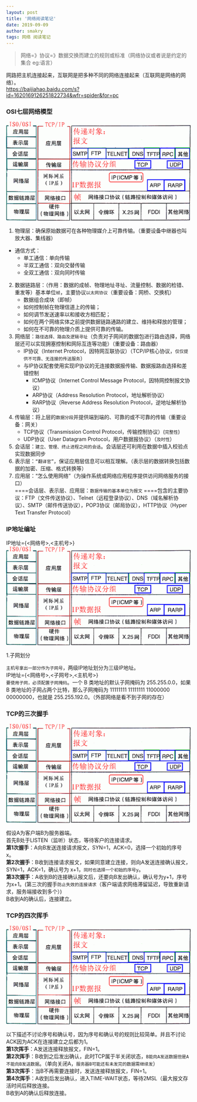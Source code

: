 ```yaml
---
layout: post
title: '网络阅读笔记'
date: 2019-09-09
author: smakry
tags: 网络 阅读笔记
---
```


> 网络=》协议=》数据交换而建立的规则或标准（网络协议或者说是约定的集合 eg:语言）

网路把主机连接起来，互联网是把多种不同的网络连接起来（互联网是网络的网络）。  
<https://baijiahao.baidu.com/s?id=1620169126251822734&wfr=spider&for=pc>

### OSI七层网络模型

![b+数据结构](https://github.com/smakry/smakry.github.io/raw/master/imags/osi%E4%B8%83%E5%B1%82%E7%BD%91%E7%BB%9C%E6%A8%A1%E5%9E%8B.png)

1. 物理层：确保原始数据可在各种物理媒介上可靠传输。（重要设备中继器也叫放大器、集线器） 
- 通信方式：
    - 单工通信：单向传输
    - 半双工通信：双向交替传输
    - 全双工通信：双向同时传输   
2. 数据链路层：（作用：数据的成帧、物理地址寻址、流量控制、数据的检错、重发等）基本单位`帧`，主要协议`以太网协议`（重要设备：网桥、交换机）
    - 数据组合成块（即帧）
    - 如何控制帧在物理信道上的传输；
    - 如何调节发送速率以和接收方相匹配；
    - 如何在两个网络实体之前提供数据链路通路的建立、维持和释放的管理；
    - 如何在不可靠的物理介质上提供可靠的传输。
3. 网络层：`路径选择、路由及逻辑寻址`（负责对子网间的数据包进行路由选择，网络层还可以实现拥塞控制和网际互连等功能）（重要设备：路由器）
    - IP协议（Internet Protocol，因特网互联协议）（TCP/IP核心协议，`仅仅提供不可靠、无连接的传送服务`）
    - 与IP协议配套使用实现IP协议的无连接数据报传输、数据报路由选择和差错控制
        - ICMP协议（Internet Control Message Protocol，因特网控制报文协议）
        - ARP协议（Address Resolution Protocol，地址解析协议）
        - RARP协议（Reverse Address Resolution Protocol，逆地址解析协议）
4. 传输层：将上层的`数据分段`并提供端到端的、可靠的或不可靠的传输（重要设备：网关）
    - TCP协议（Transmission Control Protocol，传输控制协议）(`完整性`)
    - UDP协议（User Datagram Protocol，用户数据报协议）（`及时性`）
5. 会话层：`建立、管理、终止进程之间的会话`。会话层还可利用在数据中插入校验点实现数据同步
6. 表示层：`“翻译官”`，保证应用层信息可以相互理解。（表示层的数据转换包括数据的加密、压缩、格式转换等）
7. 应用层：“怎么使用网络”（为操作系统或网络应用程序提供访问网络服务的接口）  
====会话层、表示层、应用层：`数据传输的基本单位为报文`
====包含的主要协议：FTP（文件传送协议）、Telnet（远程登录协议）、DNS（域名解析协议）、SMTP（邮件传送协议），POP3协议（邮局协议），HTTP协议（Hyper Text Transfer Protocol）

### IP地址编址

IP地址={<网络号>,<主机号>}  
![b+数据结构](https://github.com/smakry/smakry.github.io/raw/master/imags/osi%E4%B8%83%E5%B1%82%E7%BD%91%E7%BB%9C%E6%A8%A1%E5%9E%8B.png)

1.子网划分  

`主机号拿出一部分作为子网号`，两级IP地址划分为三级IP地址。  
IP地址={<网络号>,<子网号>,<主机号>}  
`要使用子网，必须配置子网掩码`。一个 B 类地址的默认子网掩码为 255.255.0.0，如果 B 类地址的子网占两个比特，那么子网掩码为 11111111 11111111 11000000 00000000，也就是 255.255.192.0。（外部网络是看不到子网的存在）

### TCP的三次握手

![b+数据结构](https://github.com/smakry/smakry.github.io/raw/master/imags/osi%E4%B8%83%E5%B1%82%E7%BD%91%E7%BB%9C%E6%A8%A1%E5%9E%8B.png)  

假设A为客户端B为服务器端。  
首先B处于LISTEN（监听）状态，等待客户的连接请求。  
**第1次握手**：A向B发送连接请求报文，SYN=1，ACK=0，选择一个初始的序号 x。  
**第2次握手**：B收到连接请求报文，如果同意建立连接，则向A发送连接确认报文，SYN=1，ACK=1，确认号为 x+1，`同时也选择一个初始的序号y`。  
**第3次握手**：A收到B的连接确认报文后，还要向B发出确认，确认号为y+1，序号为x+1。(第三次的握手`防止失效的连接请求`（客户端请求网络滞留延迟，导致重新请求，服务端接收到多个）)  
B收到A的确认后，连接建立。

### TCP的四次挥手

![b+数据结构](https://github.com/smakry/smakry.github.io/raw/master/imags/osi%E4%B8%83%E5%B1%82%E7%BD%91%E7%BB%9C%E6%A8%A1%E5%9E%8B.png) 

以下描述不讨论序号和确认号，因为序号和确认号的规则比较简单。并且不讨论 ACK因为ACK在连接建立之后都为1。  
**第1次挥手**：A发送连接释放报文，FIN=1。  
**第2次挥手**：B收到之后发出确认，此时TCP属于半关闭状态，`B能向A发送数据但是A不能向B发送数据`。（单向关闭A，`服务器B可能还有未发完的数据需继续发`）  
**第3次挥手**：当B不再需要连接时，发送连接释放报文，FIN=1。  
**第4次挥手**：A收到后发出确认，进入TIME-WAIT状态，等待2MSL（最大报文存活时间后释放连接。  
B收到A的确认后释放连接。  


